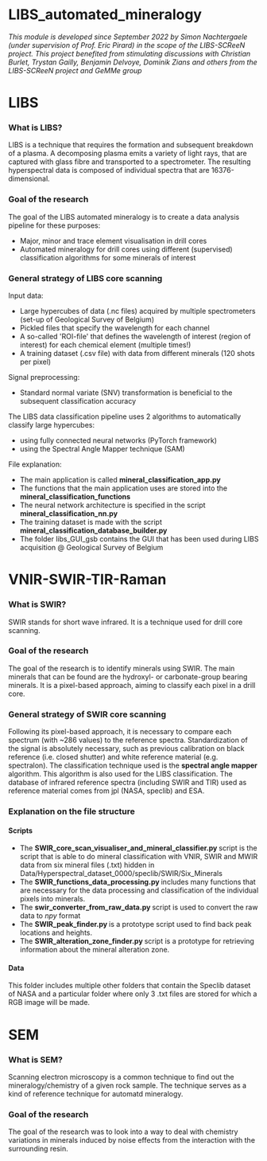 # LIBS_automated_mineralogy

<i> This module is developed since September 2022 by Simon Nachtergaele (under supervision of Prof. Eric Pirard) in the scope of the LIBS-SCReeN project.
This project benefited from stimulating discussions with Christian Burlet, 
Trystan Gailly, Benjamin Delvoye, Dominik Zians and others from the LIBS-SCReeN project and GeMMe group</i>

<h1> LIBS </h1>

<h3> What is LIBS? </h3>
LIBS is a technique that requires the formation and subsequent breakdown of a plasma. 
A decomposing plasma emits a variety of light rays, that are captured with glass fibre and transported to a spectrometer. 
The resulting hyperspectral data is composed of individual spectra that are 16376-dimensional. 

<h3> Goal of the research </h3>

The goal of the LIBS automated mineralogy is to create a data analysis pipeline for these purposes:
- Major, minor and trace element visualisation in drill cores
- Automated mineralogy for drill cores using different (supervised) classification algorithms for some minerals of interest

<h3> General strategy of LIBS core scanning </h3>

Input data:
- Large hypercubes of data (.nc files) acquired by multiple spectrometers (set-up of Geological Survey of Belgium)
- Pickled files that specify the wavelength for each channel
- A so-called 'ROI-file' that defines the wavelength of interest (region of interest) for each chemical element (multiple times!)
- A training dataset (.csv file) with data from different minerals (120 shots per pixel)

Signal preprocessing:
- Standard normal variate (SNV) transformation is beneficial to the subsequent classification accuracy

The LIBS data classification pipeline uses 2 algorithms to automatically classify large hypercubes:
- using fully connected neural networks (PyTorch framework)
- using the Spectral Angle Mapper technique (SAM)

File explanation:
- The main application is called <b> mineral_classification_app.py </b>
- The functions that the main application uses are stored into the <b> mineral_classification_functions </b>
- The neural network architecture is specified in the script <b> mineral_classification_nn.py </b>
- The training dataset is made with the script <b> mineral_classification_database_builder.py </b>
- The folder libs_GUI_gsb contains the GUI that has been used during LIBS acquisition @ Geological Survey of Belgium

<h1> VNIR-SWIR-TIR-Raman </h1>

<h3> What is SWIR? </h3>
SWIR stands for short wave infrared. It is a technique used for drill core scanning.

<h3> Goal of the research </h3>
The goal of the research is to identify minerals using SWIR. The main minerals that can be found are the hydroxyl- or carbonate-group bearing minerals.
It is a pixel-based approach, aiming to classify each pixel in a drill core.

<h3> General strategy of SWIR core scanning </h3>
Following its pixel-based approach, it is necessary to compare each spectrum 
(with ~286 values) to the reference spectra. Standardization of the signal is absolutely necessary, such as previous 
calibration on black reference (i.e. closed shutter) and white reference material (e.g. spectralon).
The classification technique used is the <b> spectral angle mapper </b> algorithm. This algorithm is also 
used for the LIBS classification. The database of infrared reference spectra (including SWIR and TIR) used as 
reference material comes from jpl (NASA, speclib) and ESA.

<h3> Explanation on the file structure </h3>
<h4> <b> Scripts </b> </h4>

- The <b> SWIR_core_scan_visualiser_and_mineral_classifier.py </b> script is the script 
that is able to do mineral classification with VNIR, SWIR and MWIR data from six mineral files (.txt) 
hidden in Data/Hyperspectral_dataset_0000/speclib/SWIR/Six_Minerals
-  The <b> SWIR_functions_data_processing.py </b> includes many functions that are necessary for the data processing
and classification of the individual pixels into minerals. 
- The <b> swir_converter_from_raw_data.py </b> script is used to convert the raw data to <i> npy </i> format
- The <b> SWIR_peak_finder.py </b> is a prototype script used to find back peak locations and heights.
- The <b> SWIR_alteration_zone_finder.py </b> script is a prototype for retrieving information about the mineral alteration zone.

<h4> <b> Data </b> </h4>
This folder includes multiple other folders that contain the Speclib dataset of NASA 
and a particular folder where only 3 .txt files are stored for which a RGB image will be made.


<h1> SEM </h1>
<h3> What is SEM? </h3>
Scanning electron microscopy is a common technique to find out the mineralogy/chemistry of a given rock sample.
The technique serves as a kind of reference technique for automatd mineralogy. 

<h3> Goal of the research </h3>
The goal of the research was to look into a way to deal with chemistry variations in minerals induced by noise effects from the interaction with the surrounding resin.
